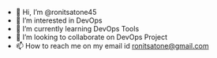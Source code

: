 - 👋 Hi, I’m @ronitsatone45
- 👀 I’m interested in DevOps
- 🌱 I’m currently learning DevOps Tools
- 💞️ I’m looking to collaborate on DevOps Project
- 📫 How to reach me on my email id ronitsatone@gmail.com

<!---
ronitsatone45/ronitsatone45 is a ✨ special ✨ repository because its `README.md` (this file) appears on your GitHub profile.
You can click the Preview link to take a look at your changes.
--->
